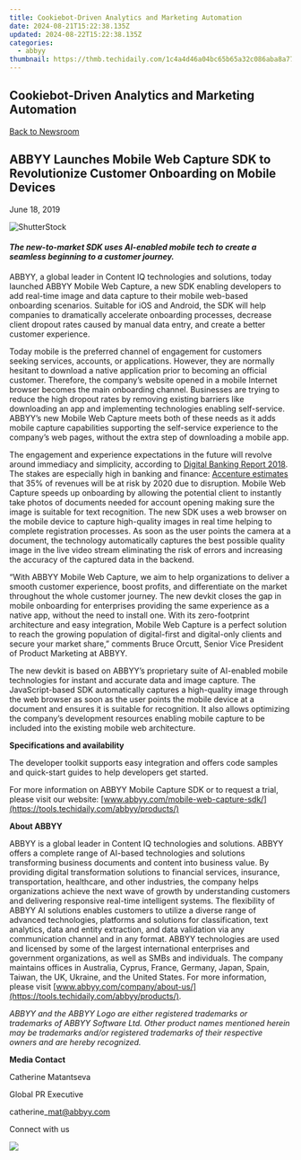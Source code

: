 ```yaml
---
title: Cookiebot-Driven Analytics and Marketing Automation
date: 2024-08-21T15:22:38.135Z
updated: 2024-08-22T15:22:38.135Z
categories:
  - abbyy
thumbnail: https://thmb.techidaily.com/1c4a4d46a04bc65b65a32c086aba8a7780a0882996e03bd33c00c34f29d107d4.jpg
---
```


## Cookiebot-Driven Analytics and Marketing Automation

[Back to Newsroom](https://tools.techidaily.com/abbyy/products/)

## ABBYY Launches Mobile Web Capture SDK to Revolutionize Customer Onboarding on Mobile Devices

June 18, 2019

![ShutterStock](https://content.abbyy.com/-/media/project/abbyy/abbyy/branchtemplates/shutterstock_1272462163_1296-x-729.jpg?h=729&iar=0&w=1296)

#### _The new-to-market SDK uses AI-enabled mobile tech to create a seamless beginning to a customer journey._

ABBYY, a global leader in Content IQ technologies and solutions, today launched ABBYY Mobile Web Capture, a new SDK enabling developers to add real-time image and data capture to their mobile web-based onboarding scenarios. Suitable for iOS and Android, the SDK will help companies to dramatically accelerate onboarding processes, decrease client dropout rates caused by manual data entry, and create a better customer experience.

Today mobile is the preferred channel of engagement for customers seeking services, accounts, or applications. However, they are normally hesitant to download a native application prior to becoming an official customer. Therefore, the company’s website opened in a mobile Internet browser becomes the main onboarding channel. Businesses are trying to reduce the high dropout rates by removing existing barriers like downloading an app and implementing technologies enabling self-service. ABBYY’s new Mobile Web Capture meets both of these needs as it adds mobile capture capabilities supporting the self-service experience to the company’s web pages, without the extra step of downloading a mobile app.

The engagement and experience expectations in the future will revolve around immediacy and simplicity, according to [Digital Banking Report 2018](https://www.digitalbankingreport.com/ "Digital Banking Report 2018"). The stakes are especially high in banking and finance: [Accenture estimates](https://www.accenture.com/in-en/~/media/Accenture/Conversion-Assets/DotCom/Documents/Global/PDF/Industries%5F5/Accenture-2014-NA-Consumer-Digital-Banking-Survey.pdf) that 35% of revenues will be at risk by 2020 due to disruption. Mobile Web Capture speeds up onboarding by allowing the potential client to instantly take photos of documents needed for account opening making sure the image is suitable for text recognition. The new SDK uses a web browser on the mobile device to capture high-quality images in real time helping to complete registration processes. As soon as the user points the camera at a document, the technology automatically captures the best possible quality image in the live video stream eliminating the risk of errors and increasing the accuracy of the captured data in the backend.

“With ABBYY Mobile Web Capture, we aim to help organizations to deliver a smooth customer experience, boost profits, and differentiate on the market throughout the whole customer journey. The new devkit closes the gap in mobile onboarding for enterprises providing the same experience as a native app, without the need to install one. With its zero-footprint architecture and easy integration, Mobile Web Capture is a perfect solution to reach the growing population of digital-first and digital-only clients and secure your market share,” comments Bruce Orcutt, Senior Vice President of Product Marketing at ABBYY.

The new devkit is based on ABBYY’s proprietary suite of AI-enabled mobile technologies for instant and accurate data and image capture. The JavaScript-based SDK automatically captures a high-quality image through the web browser as soon as the user points the mobile device at a document and ensures it is suitable for recognition. It also allows optimizing the company’s development resources enabling mobile capture to be included into the existing mobile web architecture.

  
**Specifications and availability**

The developer toolkit supports easy integration and offers code samples and quick-start guides to help developers get started.

For more information on ABBYY Mobile Capture SDK or to request a trial, please visit our website: [www.abbyy.com/mobile-web-capture-sdk/](https://tools.techidaily.com/abbyy/products/)

  
**About ABBYY**

ABBYY is a global leader in Content IQ technologies and solutions. ABBYY offers a complete range of AI-based technologies and solutions transforming business documents and content into business value. By providing digital transformation solutions to financial services, insurance, transportation, healthcare, and other industries, the company helps organizations achieve the next wave of growth by understanding customers and delivering responsive real-time intelligent systems. The flexibility of ABBYY AI solutions enables customers to utilize a diverse range of advanced technologies, platforms and solutions for classification, text analytics, data and entity extraction, and data validation via any communication channel and in any format. ABBYY technologies are used and licensed by some of the largest international enterprises and government organizations, as well as SMBs and individuals. The company maintains offices in Australia, Cyprus, France, Germany, Japan, Spain, Taiwan, the UK, Ukraine, and the United States. For more information, please visit [www.abbyy.com/company/about-us/](https://tools.techidaily.com/abbyy/products/).

_ABBYY and the ABBYY Logo are either registered trademarks or trademarks of ABBYY Software Ltd. Other product names mentioned herein may be trademarks and/or registered trademarks of their respective owners and are hereby recognized._

  
**Media Contact**

Catherine Matantseva

Global PR Executive

catherine\_mat@abbyy.com  

Connect with us

<ins class="adsbygoogle"
     style="display:block"
     data-ad-format="autorelaxed"
     data-ad-client="ca-pub-7571918770474297"
     data-ad-slot="1223367746"></ins>



<ins class="adsbygoogle"
     style="display:block"
     data-ad-client="ca-pub-7571918770474297"
     data-ad-slot="8358498916"
     data-ad-format="auto"
     data-full-width-responsive="true"></ins>

<!-- affiliate ads begin -->
<a href="https://shop.mondly.com/affiliate.php?ACCOUNT=ATISTUDI&AFFILIATE=108875&PATH=https%3A%2F%2Fwww.mondly.com%3FAFFILIATE%3D108875%26RESOURCE%3D%2BBusiness%2B970x90%2B"><img src="https://secure.avangate.com/images/merchant/69c418c33ec2e1a4267fa9bb77fa1428/business-970x90.gif" border="0"></a>
<!-- affiliate ads end -->